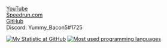 [YouTube](https://www.youtube.com/YummyBacon)<br>
[Speedrun.com](https://www.speedrun.com/user/YUMmy_Bacon5)<br>
[GitHub](https://github.com/YummyBacon5)<br>
Discord: Yummy_Bacon5#1725<br>

[![My Statistic at GitHub](https://github-readme-stats.vercel.app/api?username=YummyBacon5&show_icons=true&theme=tokyonight)](https://github.com/YummyBacon5)
[![Most used programming languages](https://github-readme-stats.vercel.app/api/top-langs/?username=YummyBacon5&layout=compact&theme=tokyonight)](https://github.com/YummyBacon5)
